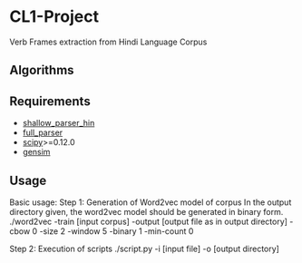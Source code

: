 CL1-Project
===========

Verb Frames extraction from Hindi Language Corpus


Algorithms
----------


Requirements
------------
* [shallow_parser_hin](http://ltrc.iiit.ac.in/showfile.php?filename=downloads/shallow_parser.php)
* [full_parser](http://ltrc.iiit.ac.in/showfile.php?filename=downloads/full_parser.php)
* [scipy](http://www.scipy.org/)>=0.12.0
* [gensim](https://pypi.python.org/pypi/gensim)


Usage
-----

Basic usage:
Step 1: Generation of Word2vec model of corpus
In the output directory given, the word2vec model should be generated in binary form.
./word2vec -train [input corpus] -output [output file as in output directory] -cbow 0 -size 2 -window 5 -binary 1 -min-count 0

Step 2: Execution of scripts
./script.py -i [input file] -o [output directory]





